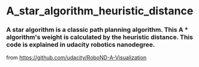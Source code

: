 # A_star_algorithm_heuristic_distance
### A star algorithm is a classic path planning algorithm. This A * algorithm's weight is calculated by the heuristic distance. This code is explained in udacity robotics nanodegree.

from https://github.com/udacity/RoboND-A-Visualization
